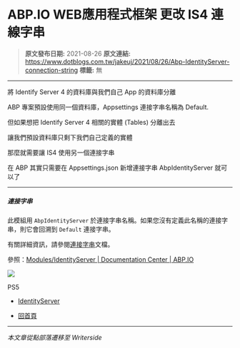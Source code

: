 # ABP.IO WEB應用程式框架 更改 IS4 連線字串

> **原文發布日期:** 2021-08-26
> **原文連結:** https://www.dotblogs.com.tw/jakeuj/2021/08/26/Abp-IdentityServer-connection-string
> **標籤:** 無

---

將 Identify Server 4 的資料庫與我們自己 App 的資料庫分離

ABP 專案預設使用同一個資料庫，Appsettings 連接字串名稱為 Default.

但如果想把 Identify Server 4 相關的實體 (Tables) 分離出去

讓我們預設資料庫只剩下我們自己定義的實體

那麼就需要讓 IS4 使用另一個連接字串

在 ABP 其實只需要在 Appsettings.json 新增連接字串 AbpIdentityServer 就可以了

---

##### 連接字串

此模組用 `AbpIdentityServer` 於連接字串名稱。如果您沒有定義此名稱的連接字串，則它會回溯到 `Default` 連接字串。

有關詳細資訊，請參閱[連接字串](https://docs.abp.io/en/abp/latest/Connection-Strings)文檔。

參照：[Modules/IdentityServer | Documentation Center | ABP.IO](https://docs.abp.io/en/abp/latest/Modules/IdentityServer#connection-string)

![](https://card.psnprofiles.com/1/jakeuj.png)

PS5

* [IdentityServer](/jakeuj/Tags?qq=IdentityServer)

* [回首頁](/jakeuj)

---

*本文章從點部落遷移至 Writerside*
